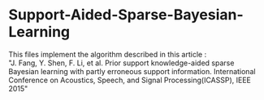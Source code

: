 # Support-Aided-Sparse-Bayesian-Learning
This files implement the algorithm described in this article :    
"J. Fang, Y. Shen, F. Li, et al. Prior support knowledge-aided sparse Bayesian learning with partly
erroneous support information. International Conference on Acoustics, Speech, and Signal
Processing(ICASSP), IEEE 2015"
